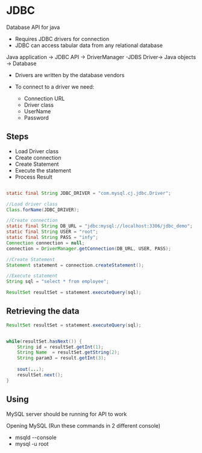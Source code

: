 # JDBC

Database API for java
 - Requires JDBC drivers for connection
 - JDBC can access tabular data from any relational database

Java application -> JDBC API -> DriverManager -JDBS Driver-> Java objects -> Database

 - Drivers are written by the database vendors

 - To connect to a driver we need:
	- Connection URL
	- Driver class
	- UserName
	- Password

## Steps
 - Load Driver class
 - Create connection
 - Create Statement
 - Execute the statement
 - Process Result

```java

static final String JDBC_DRIVER = "com.mysql.cj.jdbc.Driver";

//Load driver class
Class.forName(JDBC_DRIVER);

//Create connection
static final String DB_URL = "jdbc:mysql://localhost:3306/jdbc_demo";
static final String USER = "root";
static final String PASS = "infy";
Connection connection = null;
connection = DriverManager.getConnection(DB_URL, USER, PASS);

//Create Statement
Statement statement = connection.createStatement();

//Execute statement
String sql = "select * from employee";

ResultSet resultSet = statement.executeQuery(sql);

```

## Retrieving the data
```java
ResultSet resultSet = statement.executeQuery(sql);


while(resultSet.hasNext()) {
	String id = resultSet.getInt(1);
	String Name  = resultSet.getString(2);
	String param3 = result.getInt(3);
	
	sout(...);
	resultSet.next();
}
```

## Using
MySQL server should be running for API to work

Opening MySQL (Run these commands in 2 different console)
 - msqld --console
 - mysql -u root


 